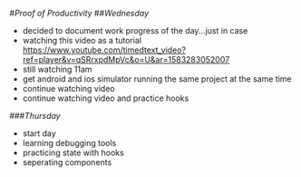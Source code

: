 #_Proof of Productivity_
##_Wednesday_
* decided to document work progress of the day...just in case
* watching this video as a tutorial https://www.youtube.com/timedtext_video?ref=player&v=qSRrxpdMpVc&o=U&ar=1583283052007
* still watching 11am
* get android and ios simulator running the same project at the same time
* continue watching video
* continue watching video and practice hooks

###_Thursday_
* start day
* learning debugging tools
* practicing state with hooks
* seperating components
